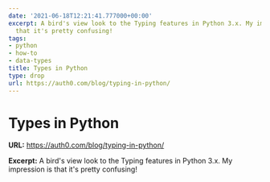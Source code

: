 ```yaml
---
date: '2021-06-18T12:21:41.777000+00:00'
excerpt: A bird's view look to the Typing features in Python 3.x. My impression is
  that it's pretty confusing!
tags:
- python
- how-to
- data-types
title: Types in Python
type: drop
url: https://auth0.com/blog/typing-in-python/
---
```


# Types in Python

**URL:** https://auth0.com/blog/typing-in-python/

**Excerpt:** A bird's view look to the Typing features in Python 3.x. My impression is that it's pretty confusing!
